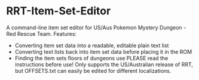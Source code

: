 # RRT-Item-Set-Editor
A command-line item set editor for US/Aus Pokemon Mystery Dungeon - Red Rescue Team. 
Features:
 - Converting item set data into a readable, editable plain text list
 - Converting text lists back into item set data before placing it in the ROM
 - Finding the item sets floors of dungeons use
PLEASE read the instructions before use!
Only supports the US/Australian release of RRT, but OFFSETS.txt can easily be edited for different localizations.
